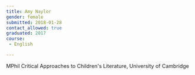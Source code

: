 ```yaml
---
title: Amy Naylor
gender: female
submitted: 2018-01-28
contact_allowed: true
graduated: 2017
course:
 - English

---
```


MPhil Critical Approaches to Children's Literature, University of Cambridge
